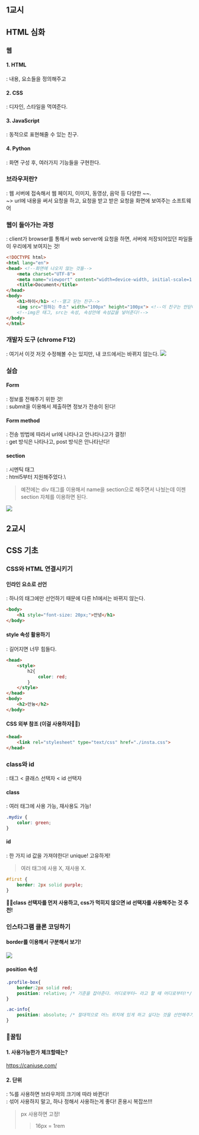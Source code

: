 ## 1교시
## HTML 심화
### 웹
#### 1. HTML
: 내용, 요소들을 정의해주고
#### 2. CSS
: 디자인, 스타일을 먹여준다.
#### 3. JavaScript
: 동적으로 표현해줄 수 있는 친구.
#### 4. Python
: 화면 구성 후, 여러가지 기능들을 구현한다.

### 브라우저란?
: 웹 서버에 접속해서 웹 페이지, 이미지, 동영상, 음악 등 다양한 ~~.\
~> url에 내용을 써서 요청을 하고, 요청을 받고 받은 요청을 화면에 보여주는 소프트웨어

### 웹이 돌아가는 과정
: client가 browser를 통해서 web server에 요청을 하면, 서버에 저장되어있던 파일들이 우리에게 보여지는 것!
``` html
<!DOCTYPE html>
<html lang="en">
<head> <!--화면에 나오지 않는 것들-->
    <meta charset="UTF-8">
    <meta name="viewport" content="width=device-width, initial-scale=1.0">
    <title>Document</title>
</head>
<body>
    <h1>하이</h1> <!--열고 닫는 친구-->
    <img src="원하는 주소" width="100px" height="100px"> <!--이 친구는 안닫아도 괜춘!-->
    <!--img은 태그, src는 속성, 속성안에 속성값을 넣어준다!-->
</body>
</html>
```

### 개발자 도구 (chrome F12)
: 여기서 이것 저것 수정해볼 수는 있지만, 내 코드에서는 바뀌지 않는다.
<img src='/Likelion/img/f12.PNG'>

### 실습
#### Form
: 정보를 전해주기 위한 것!\
: submit을 이용해서 제출하면 정보가 전송이 된다!
#### Form method
: 전송 방법에 따라서 url에 나타나고 안나타나고가 결정!\
: get 방식은 나타나고, post 방식은 안나타난다!
#### section
: 시멘틱 태그\
: html5부터 지원해주었다.\
> 예전에는 div 태그를 이용해서 name을 section으로 해주면서 나눴는데 이젠 section 자체를 이용하면 된다.
<img src="/Likelion/img/html5구조.png">

## 2교시
## CSS 기초
### CSS와 HTML 연결시키기
#### 인라인 요소로 선언
: 하나의 태그에만 선언하기 때문에 다른 h1에서는 바뀌지 않는다.
``` html
<body>
    <h1 style="font-size: 20px;">안녕</h1>
</body>
```
#### style 속성 활용하기
: 길어지면 너무 힘들다.
``` html
<head>
    <style>
        h2{
            color: red;
        }
    </style>
</head>
<body>
    <h2>안늉</h2>
</body>
```
#### CSS 외부 참조 (이걸 사용하자🙋‍♀️)
``` html
<head>
    <link rel="stylesheet" type="text/css" href="./insta.css">
</head>
```
### class와 id
: 태그 < 클래스 선택자 < id 선택자
#### class
: 여러 태그에 사용 가능, 재사용도 가능!
``` css
.mydiv {
    color: green;
}
```
#### id
: 한 가지 id 값을 가져야한다! unique! 고유하게!
> 여러 태그에 사용 X, 재사용 X.
``` css
#first {
    border: 2px solid purple;
}
```
__👩‍🏫class 선택자를 먼저 사용하고, css가 먹히지 않으면 id 선택자를 사용해주는 것 추천!__

### 인스타그램 클론 코딩하기
#### border를 이용해서 구분해서 보기!
<img src="/Likelion/img/border.PNG">

#### position 속성
``` css
.profile-box{
    border:2px solid red;
    position: relative; /* 기준을 잡아준다. 어디로부터~ 라고 할 때 어디로부터!*/
}

.ac-info{
    position: absolute; /* 절대적으로 어느 위치에 있게 하고 싶다는 것을 선언해주기*/
}
```

### 🍯꿀팁
#### 1. 사용가능한가 체크할때는?
https://caniuse.com/
#### 2. 단위
: %를 사용하면 브라우저의 크기에 따라 바뀐다!\
: 섞어 사용하지 말고, 하나 정해서 사용하는게 좋다! 혼용시 복잡쓰!!!
> px 사용하면 고정!
>> 16px = 1rem

